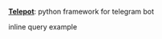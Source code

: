 [**Telepot**](https://telepot.readthedocs.io/en/latest/index.html): python framework for telegram bot

inline query example